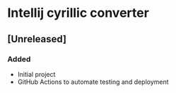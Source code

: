 # Intellij cyrillic converter

## [Unreleased]
### Added
- Initial project
- GitHub Actions to automate testing and deployment